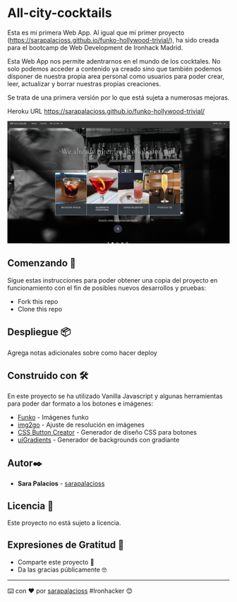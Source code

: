 # All-city-cocktails

Esta es mi primera Web App. Al igual que mi primer proyecto (https://sarapalacioss.github.io/funko-hollywood-trivial/), ha sido creada para el bootcamp de Web Development de Ironhack Madrid. 

Esta Web App nos permite adentrarnos en el mundo de los cocktales. No solo podemos acceder a contenido ya creado sino que también podemos disponer de nuestra propia area personal como usuarios para poder crear, leer, actualizar y borrar nuestras propias creaciones. 

Se trata de una primera versión por lo que está sujeta a numerosas mejoras.

Heroku URL https://sarapalacioss.github.io/funko-hollywood-trivial/

![ScreenShot](https://raw.githubusercontent.com/SaraPalacioss/project-all-city-cocktails/main/public/images/Screenshoot.png)


## Comenzando 🚀

Sigue estas instrucciones para poder obtener una copia del proyecto en funcionamiento con el fin de posibles nuevos desarrollos y pruebas:

- Fork this repo
- Clone this repo

## Despliegue 📦
Agrega notas adicionales sobre como hacer deploy

## Construido con 🛠️

En este proyecto se ha utilizado Vanilla Javascript y algunas herramientas para poder dar formato a los botones e imágenes:

* [Funko](https://www.funko.com/) - Imágenes funko
* [img2go](https://www.img2go.com/es/cambiar-tamano-de-imagen) - Ajuste de resolución en imágenes
* [CSS Button Creator](https://cssbuttoncreator.com/) - Generador de diseño CSS para botones
* [uiGradients](https://uigradients.com/) - Generador de backgrounds con gradiante


## Autor✒️

* **Sara Palacios** - [sarapalacioss](https://github.com/sarapalacioss)


## Licencia 📄

Este proyecto no está sujeto a licencia.

## Expresiones de Gratitud 🎁

* Comparte este proyecto 📢
* Da las gracias públicamente 🤓

---
⌨️ con ❤️ por [sarapalacioss](https://github.com/sarapalacioss) #Ironhacker 😊

